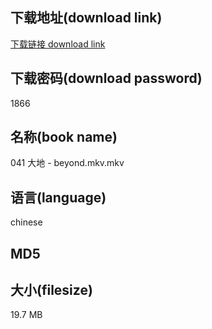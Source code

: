 ## 下载地址(download link)
[下载链接 download link](https://voluble-croquembouche-d321dc.netlify.app/?s=041+%E5%A4%A7%E5%9C%B0+-+beyond.mkv)

## 下载密码(download password)
1866

## 名称(book name)
041 大地 - beyond.mkv.mkv

## 语言(language)
chinese

## MD5


## 大小(filesize)
19.7 MB
